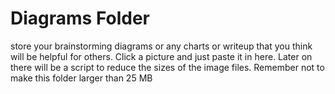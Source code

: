# Diagrams Folder
store your brainstorming diagrams or any charts or writeup that you think will be helpful for others. Click a picture and just paste it in here. Later on there will be a script to reduce the sizes of the image files. Remember not to make this folder larger than 25 MB  
